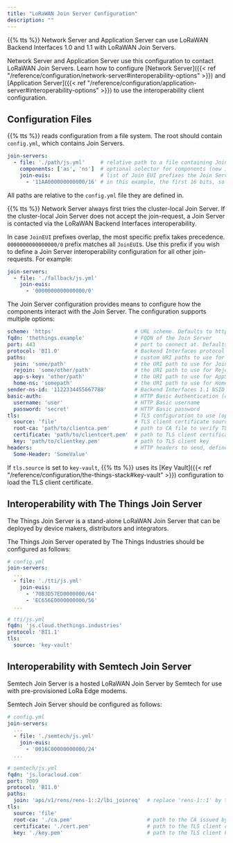 ```yaml
---
title: "LoRaWAN Join Server Configuration"
description: ""
---
```


{{% tts %}} Network Server and Application Server can use LoRaWAN Backend Interfaces 1.0 and 1.1 with LoRaWAN Join Servers.

<!-- more -->

Network Server and Application Server use this configuration to contact LoRaWAN Join Servers. Learn how to configure [Network Server]({{< ref "/reference/configuration/network-server#interoperability-options" >}}) and [Application Server]({{< ref "/reference/configuration/application-server#interoperability-options" >}}) to use the interoperability client configuration.

## Configuration Files

{{% tts %}} reads configuration from a file system. The root should contain `config.yml`, which contains Join Servers.

```yml
join-servers:
  - file: './path/js.yml'     # relative path to a file containing Join Server configuration
    components: ['as', 'ns']  # optional selector for components (new in 3.21.0)
    join-euis:                # list of Join EUI prefixes the Join Server should handle
      - '11AA000000000000/16' # in this example, the first 16 bits, so all JoinEUIs starting with 11AA
```

All paths are relative to the `config.yml` file they are defined in.

{{% tts %}} Network Server always first tries the cluster-local Join Server. If the cluster-local Join Server does not accept the join-request, a Join Server is contacted via the LoRaWAN Backend Interfaces interoperability.

In case `JoinEUI` prefixes overlap, the most specific prefix takes precedence. `0000000000000000/0` prefix matches all `JoinEUI`s. Use this prefix if you wish to define a Join Server interoperability configuration for all other join-requests. For example:

```yml
join-servers:
  - file: './fallback/js.yml'
    join-euis:
      - '0000000000000000/0'
```

The Join Server configuration provides means to configure how the components interact with the Join Server. The configuration supports multiple options:

```yml
scheme: 'https'                          # URL scheme. Defaults to https
fqdn: 'thethings.example'                # FQDN of the Join Server
port: 443                                # port to connect at. Defaults to 443
protocol: 'BI1.0'                        # Backend Interfaces protocol to use (BI1.0 or BI1.1)
paths:                                   # custom URI paths to use for various requests. Defaults to /
  join: 'some/path'                      # the URI path to use for JoinReq
  rejoin: 'some/other/path'              # the URI path to use for RejoinReq
  app-s-key: 'other/path'                # the URI path to use for AppSKeyReq
  home-ns: 'somepath'                    # the URI path to use for HomeNSReq
sender-ns-id: '1122334455667788'         # Backend Interfaces 1.1 NSID (overrides ns.interop.id)
basic-auth:                              # HTTP Basic Authentication (optional)
  username: 'user'                       # HTTP Basic username
  password: 'secret'                     # HTTP Basic password
tls:                                     # TLS configuration to use (optional)
  source: 'file'                         # TLS client certificate source (file or key-vault)
  root-ca: 'path/to/clientca.pem'        # path to CA file to verify TLS server certificate (optional)
  certificate: 'path/to/clientcert.pem'  # path to TLS client certificate
  key: 'path/to/clientkey.pem'           # path to TLS client key
headers:                                 # HTTP headers to send, defined as key-value map
  Some-Header: 'SomeValue'
```

If `tls.source` is set to `key-vault`, {{% tts %}} uses its [Key Vault]({{< ref "/reference/configuration/the-things-stack#key-vault" >}}) configuration to load the TLS client certificate.

## Interoperability with The Things Join Server

The Things Join Server is a stand-alone LoRaWAN Join Server that can be deployed by device makers, distributors and integrators.

The Things Join Server operated by The Things Industries should be configured as follows:

```yml
# config.yml
join-servers:
  ...
  - file: './tti/js.yml'
    join-euis:
      - '70B3D57ED0000000/64'
      - 'EC656E0000000000/56'
  ...
```

```yml
# tti/js.yml
fqdn: 'js.cloud.thethings.industries'
protocol: 'BI1.1'
tls:
  source: 'key-vault'
```

## Interoperability with Semtech Join Server

Semtech Join Server is a hosted LoRaWAN Join Server by Semtech for use with pre-provisioned LoRa Edge modems.

Semtech Join Server should be configured as follows:

```yml
# config.yml
join-servers:
  ...
  - file: './semtech/js.yml'
    join-euis:
      - '0016C00000000000/24'
  ...
```

```yml
# semtech/js.yml
fqdn: 'js.loracloud.com'
port: 7009
protocol: 'BI1.0'
paths:
  join: 'api/v1/rens/rens-1::2/lbi_joinreq'  # replace 'rens-1::1' by the RENS issued by Semtech
tls:
  source: 'file'
  root-ca: './ca.pem'                        # path to the CA issued by Semtech
  certificate: './cert.pem'                  # path to the TLS client certificate issued by Semtech
  key: './key.pem'                           # path to the TLS client key issued by Semtech
```

